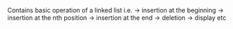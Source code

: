 Contains basic operation of a linked list i.e. 
-> insertion at the beginning
-> insertion at the nth position
-> insertion at the end
-> deletion
-> display etc
